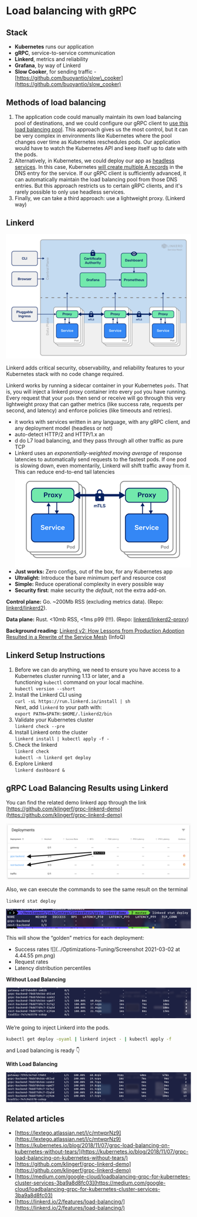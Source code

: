 # Load balancing with gRPC

## Stack

- **Kubernetes** runs our application
- **gRPC**, service-to-service communication
- **Linkerd**, metrics and reliability
- **Grafana**, by way of Linkerd
- **Slow Cooker**, for sending traffic - [https://github.com/buoyantio/slow\_cooker](https://github.com/buoyantio/slow_cooker)

## **Methods of load balancing**

1. The application code could manually maintain its own load balancing pool of destinations, and we could configure our gRPC client to [use this load balancing pool](https://godoc.org/google.golang.org/grpc/balancer). This approach gives us the most control, but it can be very complex in environments like Kubernetes where the pool changes over time as Kubernetes reschedules pods. Our application would have to watch the Kubernetes API and keep itself up to date with the pods.
2. Alternatively, in Kubernetes, we could deploy our app as [headless services](https://kubernetes.io/docs/concepts/services-networking/service/#headless-services). In this case, Kubernetes [will create multiple A records](https://kubernetes.io/docs/concepts/services-networking/service/#headless-services) in the DNS entry for the service. If our gRPC client is sufficiently advanced, it can automatically maintain the load balancing pool from those DNS entries. But this approach restricts us to certain gRPC clients, and it's rarely possible to only use headless services.
3. Finally, we can take a third approach: use a lightweight proxy. (Linkerd way)

## Linkerd

![](../../Images/Screenshot_2021-03-02_at_4.34.45_pm.png)

Linkerd adds critical security, observability, and reliability features to your Kubernetes stack with no code change required.

Linkerd works by running a sidecar container in your Kubernetes `pods`. That is, you will inject a linkerd proxy container into every `pod` you have running. Every request that your `pods` then send or receive will go through this very lightweight proxy that can gather metrics (like success rate, requests per second, and latency) and enforce policies (like timeouts and retries).

- it works with services written in any language, with any gRPC client, and any deployment model (headless or not)
- auto-detect HTTP/2 and HTTP/1.x an
- d do L7 load balancing, and they pass through all other traffic as pure TCP
- Linkerd uses an *exponentially-weighted moving average* of response latencies to automatically send requests to the fastest pods. If one pod is slowing down, even momentarily, Linkerd will shift traffic away from it. This can reduce end-to-end tail latencies
![](../../Images/Screenshot_2021-03-02_at_4.37.46_pm.png)
- **Just works:** Zero configs, out of the box, for any Kubernetes app
- **Ultralight:** Introduce the bare minimum perf and resource cost
- **Simple:** Reduce operational complexity in every possible way
- **Security first**: make security the *default*, not the extra add-on.

**Control plane:** Go. ~200Mb RSS (excluding metrics data). (Repo: [linkerd/linkerd2](https://github.com/linkerd/linkerd2)).

**Data plane:** Rust. <10mb RSS, <1ms p99 (!!!). (Repo: [linkerd/linkerd2-proxy](http://github.com/linkerd/linkerd2-proxy)) 

**Background reading**: [Linkerd v2: How Lessons from Production Adoption Resulted in a Rewrite of the Service Mesh](https://www.infoq.com/articles/linkerd-v2-production-adoption/) (InfoQ)

## Linkerd Setup Instructions

1. Before we can do anything, we need to ensure you have access to a Kubernetes cluster running 1.13 or later, and a functioning `kubectl` command on your local machine.  
    `kubectl version --short`
2. Install the Linkerd CLI using  
    `curl -sL https://run.linkerd.io/install | sh`  
    Next, add `linkerd` to your path with:  
    `export PATH=$PATH:$HOME/.linkerd2/bin`
3. Validate your Kubernetes cluster  
    `linkerd check --pre`
4. Install Linkerd onto the cluster  
    `linkerd install | kubectl apply -f -`
5. Check the linkerd  
    `linkerd check`  
    `kubectl -n linkerd get deploy`
6. Explore Linkerd  
    `linkerd dashboard &`

## gRPC Load Balancing Results using Linkerd

You can find the related demo linkerd app through the link [https://github.com/klingerf/grpc-linkerd-demo](https://github.com/klingerf/grpc-linkerd-demo)

![](../../Images/Screenshot_2021-03-02_at_4.46.47_pm.png)

Also, we can execute the commands to see the same result on the terminal

`linkerd stat deploy`

![](../../Images/Screenshot_2021-03-02_at_4.44.55_pm.png)

This will show the “golden” metrics for each deployment:

- Success rates
![](../Optimizations-Tuning/Screenshot 2021-03-02 at 4.44.55 pm.png)
- Request rates
- Latency distribution percentiles

**Without Load Balancing**

![](../../Images/Screenshot_2021-03-02_at_4.49.35_pm.png)

We’re going to inject Linkerd into the pods.

```bash
kubectl get deploy -oyaml | linkerd inject - | kubectl apply -f 
```

and Load balancing is ready 👇

**With Load Balancing**

![](../../Images/Screenshot_2021-03-02_at_4.50.14_pm.png)

## Related articles

- [https://lextego.atlassian.net/l/c/mtwprNz9](https://lextego.atlassian.net/l/c/mtwprNz9)
- [https://kubernetes.io/blog/2018/11/07/grpc-load-balancing-on-kubernetes-without-tears/](https://kubernetes.io/blog/2018/11/07/grpc-load-balancing-on-kubernetes-without-tears/)
- [https://github.com/klingerf/grpc-linkerd-demo](https://github.com/klingerf/grpc-linkerd-demo)
- [https://medium.com/google-cloud/loadbalancing-grpc-for-kubernetes-cluster-services-3ba9a8d8fc03](https://medium.com/google-cloud/loadbalancing-grpc-for-kubernetes-cluster-services-3ba9a8d8fc03)
- [https://linkerd.io/2/features/load-balancing/](https://linkerd.io/2/features/load-balancing/)

